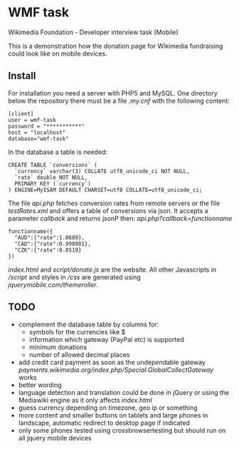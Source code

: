 WMF task
========

Wikimedia Foundation - Developer interview task (Mobile)

This is a demonstration how the donation page for Wikimedia fundraising could look like on mobile devices.

Install
-------

For installation you need a server with PHP5 and MySQL. One directory below the repository there must be a file *.my.cnf* with the following content:


	[client]
	user = wmf-task
	password = "***********"
	host = "localhost"
	database="wmf-task"

In the database a table is needed:

	CREATE TABLE `conversions` (
	  `currency` varchar(3) COLLATE utf8_unicode_ci NOT NULL,
	  `rate` double NOT NULL,
	  PRIMARY KEY (`currency`)
	) ENGINE=MyISAM DEFAULT CHARSET=utf8 COLLATE=utf8_unicode_ci;

The file *api.php* fetches conversion rates from remote servers or the file *testRates.xml* and offers a table of conversions via json. It accepts a parameter *callback* and returns jsonP then: *api.php?callback=functionname*

	functionname({
	  "AUD":{"rate":1.0689},
	  "CAD":{"rate":0.998901},
	  "CZK":{"rate":0.0519}
	})

*index.html* and *script/donate.js* are the website. All other Javascripts in */script* and styles in */css* are generated using *jquerymobile.com/themeroller*.


TODO
----

*	complement the database table by columns for:
	*	symbols for the currencies like $
	*	information which gateway (PayPal etc) is supported
	*	minimum donations
	*	number of allowed decimal places
*	add credit card payment as soon as the undependable gateway *payments.wikimedia.org/index.php/Special:GlobalCollectGateway* works
*	better wording
*	language detection and translation could be done in jQuery or using the Mediawiki engine as it only affects *index.html*
*	guess currency depending on timezone, geo ip or something
*	more content and smaller buttons on tablets and large phones in landscape, automatic redirect to desktop page if indicated
*	only some phones tested using crossbrowsertesting but should run on all jquery mobile devices


